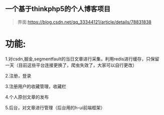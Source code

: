 ## 一个基于thinkphp5的个人博客项目

>界面:https://blog.csdn.net/qq_33344121/article/details/78831838

# 功能:

1.对csdn,掘金,segmentfault的当日文章进行采集，利用redis进行缓存，只保留一天（目前这些平台连接更换了，爬虫失效了，大家可以自行更改）

2.注册，登录

3.注册用户的收藏管理，收藏栏

4.个人原创文章的发布

5.后台，对文章进行管理（后台用的h-ui前端框架）



